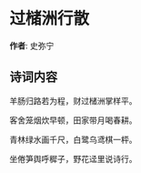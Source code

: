 # 过槠洲行散

**作者**: 史弥宁

## 诗词内容

羊肠归路若为程，财过槠洲掌样平。

客舍笼烟炊早顿，田家带月喝春耕。

青林绿水画千尺，白鹭乌鸢棋一枰。

坐倦笋舆呼穉子，野花迳里说诗行。

